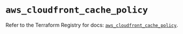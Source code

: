 # `aws_cloudfront_cache_policy`

Refer to the Terraform Registry for docs: [`aws_cloudfront_cache_policy`](https://registry.terraform.io/providers/hashicorp/aws/5.71.0/docs/resources/cloudfront_cache_policy).
